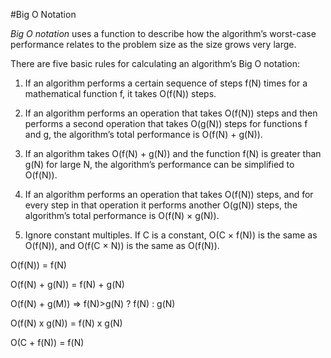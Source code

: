 #Big O Notation

*Big O notation* uses a function to describe how the algorithm’s worst-case performance relates to the problem size as the size grows very large.



There are five basic rules for calculating an algorithm’s Big O notation:

1. If an algorithm performs a certain sequence of steps f(N) times for a mathematical function f, it takes O(f(N)) steps.

2. If an algorithm performs an operation that takes O(f(N)) steps and then performs a second operation that takes O(g(N)) steps for functions f and g, the algorithm’s total performance is O(f(N) + g(N)).

3. If an algorithm takes O(f(N) + g(N)) and the function f(N) is greater than g(N) for large N, the algorithm’s performance can be simplified to O(f(N)).

4. If an algorithm performs an operation that takes O(f(N)) steps, and for every step in that operation it performs another O(g(N)) steps, the algorithm’s total performance is O(f(N) × g(N)).

5. Ignore constant multiples. If C is a constant, O(C × f(N)) is the same as O(f(N)), and O(f(C × N)) is the same as O(f(N)).



O(f(N)) = f(N)

O(f(N) + g(N)) = f(N) + g(N)

O(f(N) + g(M)) => f(N)>g(N) ? f(N) : g(N)

O(f(N) x g(N)) = f(N) x g(N)

O(C + f(N)) = f(N)